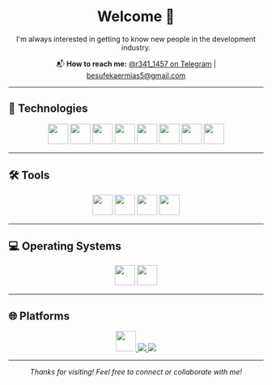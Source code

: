 <h1 align="center">Welcome 👋</h1>

<p align="center">I'm always interested in getting to know new people in the development industry.</p>

<p align="center">
  📬 <strong>How to reach me:</strong> 
  <a href="https://t.me/r341_1457">@r341_1457 on Telegram</a> | 
  <a href="mailto:besufekaermias5@gmail.com">besufekaermias5@gmail.com</a>
</p>

---

## 🚀 Technologies

<div align="center">
  <img src="https://cdn.jsdelivr.net/gh/devicons/devicon/icons/javascript/javascript-original.svg" width="40"/>
  <img src="https://cdn.jsdelivr.net/gh/devicons/devicon/icons/html5/html5-original.svg" width="40"/>
  <img src="https://cdn.jsdelivr.net/gh/devicons/devicon/icons/css3/css3-original.svg" width="40"/>
  <img src="https://cdn.jsdelivr.net/gh/devicons/devicon/icons/php/php-original.svg" width="40"/>
  <img src="https://cdn.jsdelivr.net/gh/devicons/devicon/icons/java/java-original.svg" width="40"/>
  <img src="https://cdn.jsdelivr.net/gh/devicons/devicon/icons/cplusplus/cplusplus-original.svg" width="40"/>
  <img src="https://cdn.jsdelivr.net/gh/devicons/devicon/icons/postgresql/postgresql-original.svg" width="40"/>
  <img src="https://cdn.jsdelivr.net/gh/devicons/devicon/icons/npm/npm-original-wordmark.svg" width="40"/>
</div>

---

## 🛠 Tools

<div align="center">
  <img src="https://cdn.jsdelivr.net/gh/devicons/devicon/icons/git/git-original.svg" width="40"/>
  <img src="https://cdn.jsdelivr.net/gh/devicons/devicon/icons/github/github-original.svg" width="40"/>
  <img src="https://cdn.jsdelivr.net/gh/devicons/devicon/icons/vscode/vscode-original.svg" width="40"/>
  <img src="https://cdn.jsdelivr.net/gh/devicons/devicon/icons/figma/figma-original.svg" width="40"/>
</div>

---

## 💻 Operating Systems

<div align="center">
  <img src="https://cdn.jsdelivr.net/gh/devicons/devicon/icons/linux/linux-original.svg" width="40"/>
  <img src="https://cdn.jsdelivr.net/gh/devicons/devicon/icons/windows8/windows8-original.svg" width="40"/>
</div>

---

## 🌐 Platforms

<p align="center">
  <a href="https://linkedin.com/in/yourname">
    <img src="https://cdn.jsdelivr.net/gh/devicons/devicon/icons/linkedin/linkedin-original.svg" width="40"/>
  </a>
  <a href="https://t.me/r341_1457">
    <img src="https://img.shields.io/badge/Telegram-2CA5E0?style=flat-square&logo=telegram&logoColor=white" />
  </a>
  <a href="mailto:besufekaermias5@gmail.com">
    <img src="https://img.shields.io/badge/Gmail-D14836?style=flat-square&logo=gmail&logoColor=white" />
  </a>
</p>

---

<p align="center"><em>Thanks for visiting! Feel free to connect or collaborate with me!</em></p>
